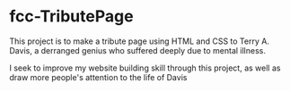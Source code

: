 # fcc-TributePage
This project is to make a tribute page using HTML and CSS to Terry A. Davis, a derranged genius who suffered deeply due to mental illness.

I seek to improve my website building skill through this project, as well as draw more people's attention to the life of Davis